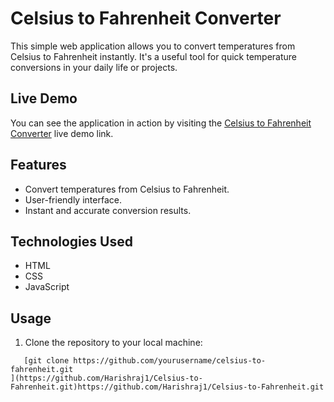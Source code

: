 # Celsius to Fahrenheit Converter

This simple web application allows you to convert temperatures from Celsius to Fahrenheit instantly. It's a useful tool for quick temperature conversions in your daily life or projects.

## Live Demo

You can see the application in action by visiting the [Celsius to Fahrenheit Converter](file:///D:/html,css,js/small%20project-HTML,CSS,JS/lenght%20convertor/index.html) live demo link.

## Features

- Convert temperatures from Celsius to Fahrenheit.
- User-friendly interface.
- Instant and accurate conversion results.

## Technologies Used

- HTML
- CSS
- JavaScript

## Usage

1. Clone the repository to your local machine:

```shell
   [git clone https://github.com/yourusername/celsius-to-fahrenheit.git
](https://github.com/Harishraj1/Celsius-to-Fahrenheit.git)https://github.com/Harishraj1/Celsius-to-Fahrenheit.git
